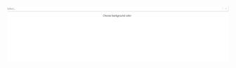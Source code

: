 ![images](https://github.com/oxica/react-change-body-background-color-dynamically/blob/main/img.png)
